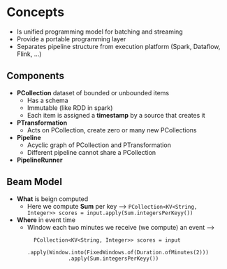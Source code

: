 # Concepts

- Is unified programming model for batching and streaming
- Provide a portable programming layer
- Separates pipeline structure from execution platform (Spark, Dataflow, Flink, ...)

## Components
- **PCollection** dataset of bounded or unbounded items 
  - Has a schema
  - Immutable (like RDD in spark)
  - Each item is assigned a **timestamp** by a source that creates it
- **PTransformation**
  - Acts on PCollection, create zero or many new PCollections
- **Pipeline** 
  - Acyclic graph of PCollection and PTransformation
  - Different pipeline cannot share a PCollection
- **PipelineRunner** 

## Beam Model 
- **What** is beign computed 
  - Here we compute **Sum** per key  --> ```PCollection<KV<String, Integer>> scores = input.apply(Sum.integersPerKeyy())```
- **Where** in event time
  - Window each two minutes we receive (we compute) an event  --> 
    ```
      PCollection<KV<String, Integer>> scores = input
                 .apply(Window.into(FixedWindows.of(Duration.ofMinutes(2)))
                 .apply(Sum.integersPerKeyy())
    ```


